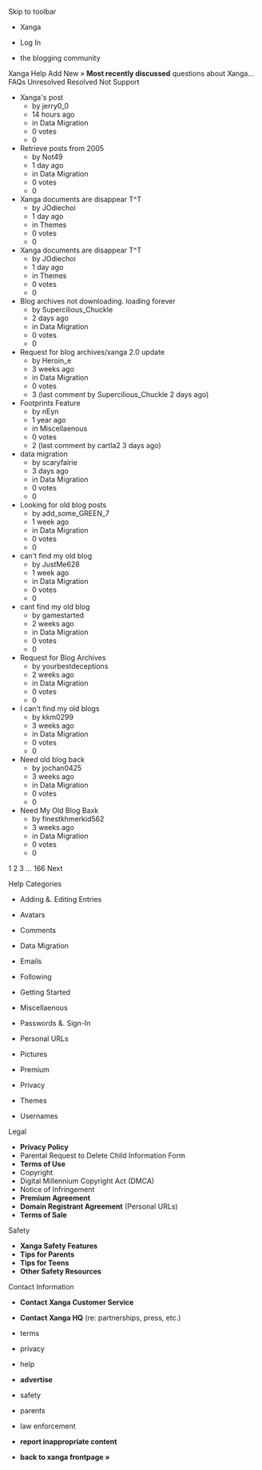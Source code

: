 Skip to toolbar

*   Xanga

*   Log In

*   the blogging community

Xanga Help Add New » **Most recently discussed** questions about Xanga… FAQs Unresolved Resolved Not Support

*   Xanga's post
    *   by jerry0\_0
    *   14 hours ago
    *   in Data Migration
    *   0 votes
    *   0
*   Retrieve posts from 2005
    *   by Not49
    *   1 day ago
    *   in Data Migration
    *   0 votes
    *   0
*   Xanga documents are disappear T^T
    *   by JOdiechoi
    *   1 day ago
    *   in Themes
    *   0 votes
    *   0
*   Xanga documents are disappear T^T
    *   by JOdiechoi
    *   1 day ago
    *   in Themes
    *   0 votes
    *   0
*   Blog archives not downloading. loading forever
    *   by Supercilious\_Chuckle
    *   2 days ago
    *   in Data Migration
    *   0 votes
    *   0
*   Request for blog archives/xanga 2.0 update
    *   by Heroin\_e
    *   3 weeks ago
    *   in Data Migration
    *   0 votes
    *   3 (last comment by Supercilious\_Chuckle 2 days ago)
*   Footprints Feature
    *   by nEyn
    *   1 year ago
    *   in Miscellaenous
    *   0 votes
    *   2 (last comment by cartla2 3 days ago)
*   data migration
    *   by scaryfairie
    *   3 days ago
    *   in Data Migration
    *   0 votes
    *   0
*   Looking for old blog posts
    *   by add\_some\_GREEN\_7
    *   1 week ago
    *   in Data Migration
    *   0 votes
    *   0
*   can't find my old blog
    *   by JustMe628
    *   1 week ago
    *   in Data Migration
    *   0 votes
    *   0
*   cant find my old blog
    *   by gamestarted
    *   2 weeks ago
    *   in Data Migration
    *   0 votes
    *   0
*   Request for Blog Archives
    *   by yourbestdeceptions
    *   2 weeks ago
    *   in Data Migration
    *   0 votes
    *   0
*   I can't find my old blogs
    *   by kkm0299
    *   3 weeks ago
    *   in Data Migration
    *   0 votes
    *   0
*   Need old blog back
    *   by jochan0425
    *   3 weeks ago
    *   in Data Migration
    *   0 votes
    *   0
*   Need My Old Blog Baxk
    *   by finestkhmerkid562
    *   3 weeks ago
    *   in Data Migration
    *   0 votes
    *   0

1 2 3 ... 166 Next

Help Categories

*   Adding &. Editing Entries
*   Avatars
*   Comments
*   Data Migration
*   Emails
*   Following
*   Getting Started
*   Miscellaenous

*   Passwords &. Sign-In
*   Personal URLs
*   Pictures
*   Premium
*   Privacy
*   Themes
*   Usernames

Legal

*   **Privacy Policy**
*   Parental Request to Delete Child Information Form
*   **Terms of Use**
*   Copyright
*   Digital Millennium Copyright Act (DMCA)
*   Notice of Infringement
*   **Premium Agreement**
*   **Domain Registrant Agreement** (Personal URLs)
*   **Terms of Sale**

Safety

*   **Xanga Safety Features**
*   **Tips for Parents**
*   **Tips for Teens**
*   **Other Safety Resources**

Contact Information

*   **Contact Xanga Customer Service**
*   **Contact Xanga HQ** (re: partnerships, press, etc.)

*   terms
*   privacy
*   help
*   **advertise**

*   safety
*   parents
*   law enforcement
*   **report inappropriate content**

*   **back to xanga frontpage »**